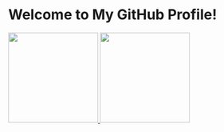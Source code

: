 # Welcome to My GitHub Profile!
<p>
<a href="https://github.com/saroca-f">
  <img height="180em" src="https://github-readme-stats-eight-theta.vercel.app/api?username=saroca-f&show_icons=true&theme=algolia&include_all_commits=true&count_private=true"/>
  <img height="180em" src="https://github-readme-stats-eight-theta.vercel.app/api/top-langs/?username=saroca-f&layout=compact&langs_count=8&theme=algolia"/>
</a>
</p>

<!--
**saroca-f/saroca-f** is a ✨ _special_ ✨ repository because its `README.md` (this file) appears on your GitHub profile.

Here are some ideas to get you started:

- 🔭 I’m currently working on ...
- 🌱 I’m currently learning ...
- 👯 I’m looking to collaborate on ...
- 🤔 I’m looking for help with ...
- 💬 Ask me about ...
- 📫 How to reach me: ...
- 😄 Pronouns: ...
- ⚡ Fun fact: ...
-->
